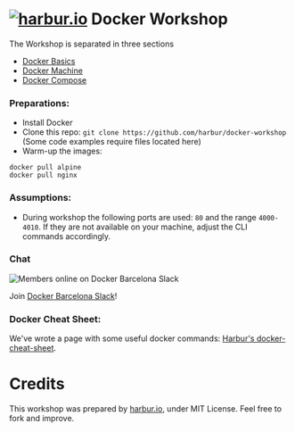 # [![harbur.io](https://harbur.io/logo/Color/Logo/Harbur-40x40.png)](http://harbur.io) Docker Workshop

The Workshop is separated in three sections

* [Docker Basics](doc/00-docker-basics)
* [Docker Machine](doc/01-docker-machine)
* [Docker Compose](doc/02-docker-compose)

### Preparations:

* Install Docker
* Clone this repo: `git clone https://github.com/harbur/docker-workshop` (Some code examples require files located here)
* Warm-up the images:

```
docker pull alpine
docker pull nginx
```

### Assumptions:

* During workshop the following ports are used: `80` and the range `4000-4010`. If they are not available on your machine, adjust the CLI commands accordingly.

### Chat
![Members online on Docker Barcelona Slack](https://dockerbcn.herokuapp.com/badge.svg)

Join [Docker Barcelona Slack](https://dockerbcn.herokuapp.com)! 

### Docker Cheat Sheet:

We've wrote a page with some useful docker commands: [Harbur's docker-cheat-sheet](https://github.com/harbur/docker-cheat-sheet).

# Credits

This workshop was prepared by [harbur.io](http://harbur.io), under MIT License. Feel free to fork and improve.